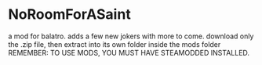 # NoRoomForASaint
a mod for balatro.
adds a few new jokers with more to come.
download only the .zip file, then extract into its own folder inside the mods folder
REMEMBER: TO USE MODS, YOU MUST HAVE STEAMODDED INSTALLED.

